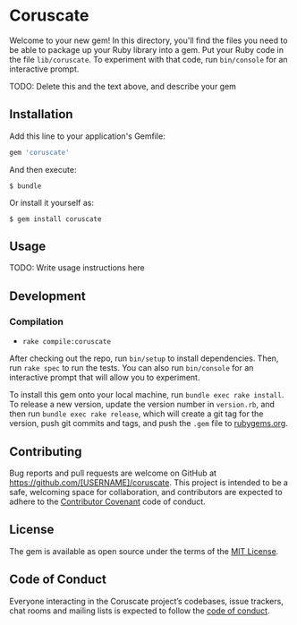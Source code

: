 # Coruscate

Welcome to your new gem! In this directory, you'll find the files you need to be able to package up your Ruby library into a gem. Put your Ruby code in the file `lib/coruscate`. To experiment with that code, run `bin/console` for an interactive prompt.

TODO: Delete this and the text above, and describe your gem

## Installation

Add this line to your application's Gemfile:

```ruby
gem 'coruscate'
```

And then execute:

    $ bundle

Or install it yourself as:

    $ gem install coruscate

## Usage

TODO: Write usage instructions here

## Development

### Compilation

- `rake compile:coruscate`

After checking out the repo, run `bin/setup` to install dependencies. Then, run `rake spec` to run the tests. You can also run `bin/console` for an interactive prompt that will allow you to experiment.

To install this gem onto your local machine, run `bundle exec rake install`. To release a new version, update the version number in `version.rb`, and then run `bundle exec rake release`, which will create a git tag for the version, push git commits and tags, and push the `.gem` file to [rubygems.org](https://rubygems.org).

## Contributing

Bug reports and pull requests are welcome on GitHub at https://github.com/[USERNAME]/coruscate. This project is intended to be a safe, welcoming space for collaboration, and contributors are expected to adhere to the [Contributor Covenant](http://contributor-covenant.org) code of conduct.

## License

The gem is available as open source under the terms of the [MIT License](https://opensource.org/licenses/MIT).

## Code of Conduct

Everyone interacting in the Coruscate project’s codebases, issue trackers, chat rooms and mailing lists is expected to follow the [code of conduct](https://github.com/[USERNAME]/coruscate/blob/master/CODE_OF_CONDUCT.md).
